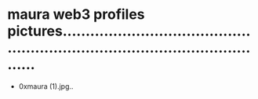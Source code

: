 # maura web3 profiles pictures....................................................................................................
- 0xmaura (1).jpg..
